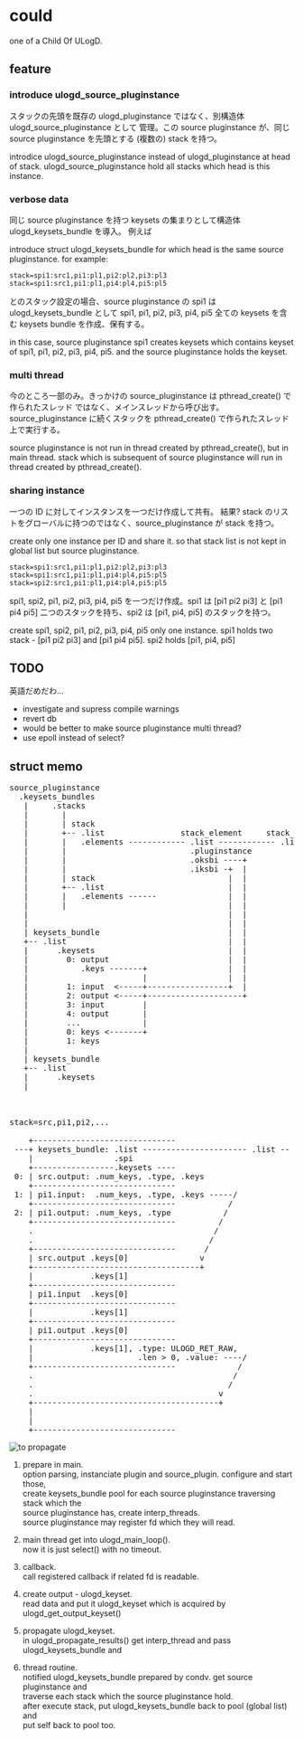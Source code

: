 could
=====
one of a Child Of ULogD.


feature
-------
### introduce ulogd_source_pluginstance
  スタックの先頭を既存の ulogd_pluginstance ではなく、別構造体 ulogd_source_pluginstance として
  管理。この source pluginstance が、同じ source pluginstance を先頭とする (複数の) stack を持つ。

  introdice ulogd_source_pluginstance instead of ulogd_pluginstance at head of stack.
  ulogd_source_pluginstance hold all stacks which head is this instance.


### verbose data
  同じ source pluginstance を持つ keysets の集まりとして構造体 ulogd_keysets_bundle を導入。
  例えば

  introduce struct ulogd_keysets_bundle for which head is the same source pluginstance.
  for example:

    stack=spi1:src1,pi1:pl1,pi2:pl2,pi3:pl3
    stack=spi1:src1,pi1:pl1,pi4:pl4,pi5:pl5

  とのスタック設定の場合、source pluginstance の spi1 は ulogd_keysets_bundle として
  spi1, pi1, pi2, pi3, pi4, pi5 全ての keysets を含む keysets bundle を作成、保有する。

  in this case, source pluginstance spi1 creates keysets which contains keyset of
  spi1, pi1, pi2, pi3, pi4, pi5. and the source pluginstance holds the keyset.


### multi thread
  今のところ一部のみ。きっかけの source_pluginstance は pthread_create() で作られたスレッド
  ではなく、メインスレッドから呼び出す。source_pluginstance に続くスタックを pthread_create()
  で作られたスレッド上で実行する。

  source pluginstance is not run in thread created by pthread_create(), but in main thread.
  stack which is subsequent of source pluginstance will run in thread created by pthread_create().

### sharing instance
  一つの ID に対してインスタンスを一つだけ作成して共有。
  結果? stack のリストをグローバルに持つのではなく、source_pluginstance が stack を持つ。

  create only one instance per ID and share it.
  so that stack list is not kept in global list but source pluginstance.

    stack=spi1:src1,pi1:pl1,pi2:pl2,pi3:pl3
    stack=spi1:src1,pi1:pl1,pi4:pl4,pi5:pl5
    stack=spi2:src1,pi1:pl1,pi4:pl4,pi5:pl5

  spi1, spi2, pi1, pi2, pi3, pi4, pi5 を一つだけ作成。spi1 は [pi1 pi2 pi3] と [pi1 pi4 pi5]
  二つのスタックを持ち、spi2 は [pi1, pi4, pi5] のスタックを持つ。

  create spi1, spi2, pi1, pi2, pi3, pi4, pi5 only one instance.
  spi1 holds two stack - [pi1 pi2 pi3] and [pi1 pi4 pi5]. spi2 holds [pi1, pi4, pi5]


TODO
----

英語だめだわ...

* investigate and supress compile warnings
* revert db
* would be better to make source pluginstance multi thread?
* use epoll instead of select?


struct memo
-----------
<pre>
source_pluginstance
  .keysets_bundles
   |     .stacks
   |       |
   |       | stack
   |       +-- .list                stack_element     stack_element
   |       |   .elements ------------ .list ------------ .list
   |       |                          .pluginstance
   |       |                          .oksbi ----+
   |       |                          .iksbi -+  |
   |       | stack                            |  |
   |       +-- .list                          |  |
   |       |   .elements ------               |  |
   |       |                                  |  |
   |                                          |  |
   |                                          |  |
   | keysets_bundle                           |  |
   +-- .list                                  |  |
   |      .keysets                            |  |
   |        0: output                         |  |
   |           .keys -------+                 |  |
   |                        |                 |  |
   |        1: input  <-----+-----------------+  |
   |        2: output <-----+--------------------+
   |        3: input        |
   |        4: output       |
   |        ...             |
   |        0: keys <-------+
   |        1: keys
   |
   | keysets_bundle
   +-- .list
   |      .keysets
   |



stack=src,pi1,pi2,...

    +------------------------------
 ---+ keysets_bundle: .list ---------------------- .list -- (for pool)
    |                 .spi
    +-----------------.keysets ----
 0: | src.output: .num_keys, .type, .keys
    +------------------------------
 1: | pi1.input:  .num_keys, .type, .keys -----/
    +------------------------------           /
 2: | pi1.output: .num_keys, .type           /
    +------------------------------         /
    .                                      /
    .                                     /
    +------------------------------      /
    | src.output .keys[0]               v
    +-----------------------------------+
    |            .keys[1]
    +------------------------------
    | pi1.input  .keys[0]
    +------------------------------
    |            .keys[1]
    +------------------------------
    | pi1.output .keys[0]
    +------------------------------
    |            .keys[1], .type: ULOGD_RET_RAW, 
    |                      .len > 0, .value: ----/
    +------------------------------             /
    .                                          /
    .                                         /
    .                                       v
    +---------------------------------------+
    |
    |
    +------------------------------
</pre>

![to propagate](https://github.com/chamaken/could/blob/master/doc/image/propagate.png "propagate")

1. prepare in main.  
   option parsing, instanciate plugin and source_plugin. configure and start those,  
   create keysets_bundle pool for each source pluginstance traversing stack which the  
   source pluginstance has, create interp_threads.  
   source pluginstance may register fd which they will read.  

2. main thread get into ulogd_main_loop().  
   now it is just select() with no timeout.

3. callback.  
   call registered callback if related fd is readable.

4. create output - ulogd_keyset.  
   read data and put it ulogd_keyset which is acquired by ulogd_get_output_keyset()

5. propagate ulogd_keyset.  
   in ulogd_propagate_results() get interp_thread and pass ulogd_keysets_bundle and

6. thread routine.  
   notified ulogd_keysets_bundle prepared by condv. get source pluginstance and  
   traverse each stack which the source pluginstance hold.  
   after execute stack, put ulogd_keysets_bundle back to pool (global list) and  
   put self back to pool too.
